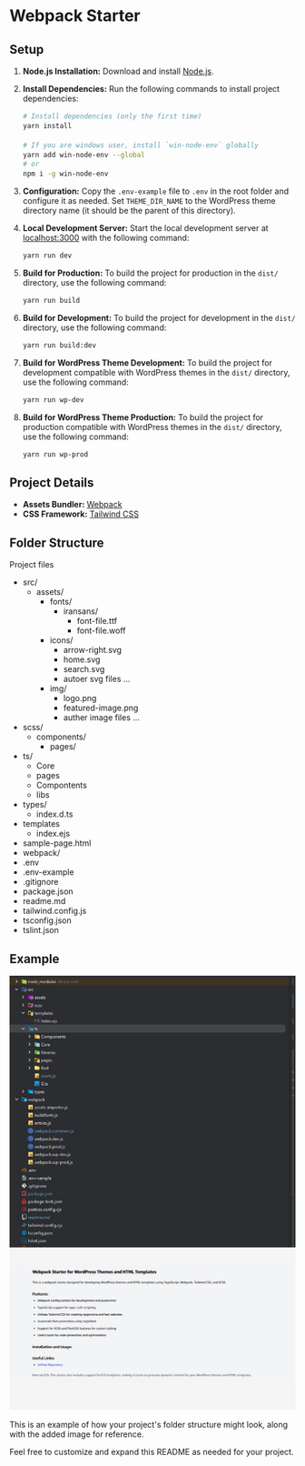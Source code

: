 # Webpack Starter

## Setup

1. **Node.js Installation:** Download and install [Node.js](https://nodejs.org/en/download/).

2. **Install Dependencies:** Run the following commands to install project dependencies:

    ```bash
    # Install dependencies (only the first time)
    yarn install
    
   # If you are windows user, install `win-node-env` globally
   yarn add win-node-env --global
   # or 
   npm i -g win-node-env 
    ```

3. **Configuration:** Copy the `.env-example` file to `.env` in the root folder and configure it as needed. Set `THEME_DIR_NAME` to the WordPress theme directory name (it should be the parent of this directory).

4. **Local Development Server:** Start the local development server at [localhost:3000](http://localhost:3000) with the following command:

    ```bash
    yarn run dev
    ```

5. **Build for Production:** To build the project for production in the `dist/` directory, use the following command:

    ```bash
    yarn run build
    ```

6. **Build for Development:** To build the project for development in the `dist/` directory, use the following command:

    ```bash
    yarn run build:dev
    ```

7. **Build for WordPress Theme Development:** To build the project for development compatible with WordPress themes in the `dist/` directory, use the following command:

    ```bash
    yarn run wp-dev
    ```

8. **Build for WordPress Theme Production:** To build the project for production compatible with WordPress themes in the `dist/` directory, use the following command:

    ```bash
    yarn run wp-prod
    ```

## Project Details

- **Assets Bundler:** [Webpack](https://webpack.js.org/)
- **CSS Framework:** [Tailwind CSS](https://tailwindcss.com/)

## Folder Structure

Project files

- src/
  - assets/
    - fonts/
      - iransans/
         - font-file.ttf
         - font-file.woff
    - icons/
      - arrow-right.svg
      - home.svg
      - search.svg
      - autoer svg files ...
    - img/
      - logo.png
      - featured-image.png
      - auther image files ...
- scss/
  - components/
     - pages/
- ts/
  - Core
  - pages
  - Compontents
  - libs
- types/
  - index.d.ts
- templates
  - index.ejs
- sample-page.html
- webpack/
- .env
- .env-example
- .gitignore
- package.json
- readme.md
- tailwind.config.js
- tsconfig.json
- tslint.json


## Example

![Webpack Starter Example](example.png)
![Webpack Starter Example](example-2.png)

This is an example of how your project's folder structure might look, along with the added image for reference.

Feel free to customize and expand this README as needed for your project.
